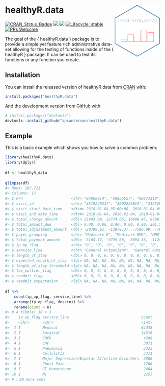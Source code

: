 
<!-- README.md is generated from README.Rmd. Please edit that file -->

# healthyR.data <img src="man/figures/logo.png" width="147" height="170" align="right" />

<!-- badges: start -->

[![CRAN_Status_Badge](http://www.r-pkg.org/badges/version/healthyR.data)](https://cran.r-project.org/package=healthyR.data)
![](http://cranlogs.r-pkg.org/badges/healthyR.data?color=brightgreen)
![](http://cranlogs.r-pkg.org/badges/grand-total/healthyR.data?color=brightgreen)
[![Lifecycle:
stable](https://img.shields.io/badge/lifecycle-stable-brightgreen.svg)](https://lifecycle.r-lib.org/articles/stages.html##stable)
[![PRs
Welcome](https://img.shields.io/badge/PRs-welcome-brightgreen.svg?style=flat-square)](https://makeapullrequest.com)
<!-- badges: end -->

The goal of the { healthyR.data } package is to provide a simple yet
feature rich administrative data-set allowing for the testing of
functions inside of the { healthyR } package. It can be used to test its
functions or any function you create.

## Installation

You can install the released version of healthyR.data from
[CRAN](https://CRAN.R-project.org) with:

``` r
install.packages("healthyR.data")
```

And the development version from [GitHub](https://github.com/) with:

``` r
# install.packages("devtools")
devtools::install_github("spsanderson/healthyR.data")
```

## Example

This is a basic example which shows you how to solve a common problem:

``` r
library(healthyR.data)
library(dplyr)

df <- healthyR_data

glimpse(df)
#> Rows: 187,721
#> Columns: 17
#> $ mrn                      <chr> "86069614", "60856527", "80673110", "55897373…
#> $ visit_id                 <chr> "3519249247", "3602225015", "3125290892", "38…
#> $ visit_start_date_time    <dttm> 2010-01-04 05:00:00, 2010-01-04 05:00:00, 20…
#> $ visit_end_date_time      <dttm> 2010-01-04, 2010-01-04, 2010-01-04, 2010-01-…
#> $ total_charge_amount      <dbl> 25983.88, 22774.05, 10690.45, 8788.02, 7325.1…
#> $ total_amount_due         <dbl> 0.00, 0.00, 0.00, 0.00, 0.00, 201.52, 20.00, …
#> $ total_adjustment_amount  <dbl> -20799.61, -12978.37, -7596.09, -7663.57, -60…
#> $ payer_grouping           <chr> "Medicare B", "Medicare HMO", "HMO", "Medicar…
#> $ total_payment_amount     <dbl> -5184.27, -9795.68, -3094.36, -1124.45, -1269…
#> $ ip_op_flag               <chr> "O", "O", "O", "O", "O", "O", "O", "O", "O", …
#> $ service_line             <chr> "General Outpatient", "General Outpatient", "…
#> $ length_of_stay           <dbl> 0, 0, 0, 0, 0, 0, 0, 0, 0, 0, 0, 0, 0, 0, 0, …
#> $ expected_length_of_stay  <lgl> NA, NA, NA, NA, NA, NA, NA, NA, NA, NA, NA, N…
#> $ length_of_stay_threshold <lgl> NA, NA, NA, NA, NA, NA, NA, NA, NA, NA, NA, N…
#> $ los_outlier_flag         <dbl> 0, 0, 0, 0, 0, 0, 0, 0, 0, 0, 0, 0, 0, 0, 0, …
#> $ readmit_flag             <dbl> 0, 0, 0, 0, 0, 0, 0, 0, 0, 0, 0, 0, 0, 0, 0, …
#> $ readmit_expectation      <lgl> NA, NA, NA, NA, NA, NA, NA, NA, NA, NA, NA, N…

df %>% 
    count(ip_op_flag, service_line) %>%
    arrange(ip_op_flag, desc(n)) %>%
    rename(count = n)
#> # A tibble: 30 × 3
#>    ip_op_flag service_line                                 count
#>    <chr>      <chr>                                        <int>
#>  1 I          Medical                                      64435
#>  2 I          Surgical                                     14916
#>  3 I          COPD                                          4398
#>  4 I          CHF                                           3871
#>  5 I          Pneumonia                                     3323
#>  6 I          Cellulitis                                    3311
#>  7 I          Major Depression/Bipolar Affective Disorders  2866
#>  8 I          Chest Pain                                    2766
#>  9 I          GI Hemorrhage                                 2404
#> 10 I          MI                                            2253
#> # ℹ 20 more rows
```
